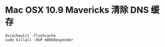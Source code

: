 # Mac OSX 10.9 Mavericks 清除 DNS 缓存

```shell
dscacheutil -flushcache
sudo killall -HUP mDNSResponder
```
